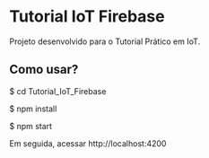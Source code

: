 # Tutorial IoT Firebase

Projeto desenvolvido para o Tutorial Prático em IoT.

## Como usar?

$ cd Tutorial_IoT_Firebase

$ npm install

$ npm start

Em seguida, acessar http://localhost:4200

